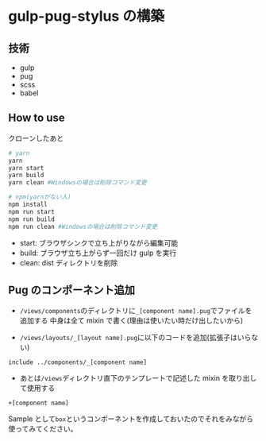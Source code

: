# gulp-pug-stylus の構築

## 技術

- gulp
- pug
- scss
- babel

## How to use

クローンしたあと

```bash
# yarn
yarn
yarn start
yarn build
yarn clean #Windowsの場合は削除コマンド変更

# npm(yarnがない人)
npm install
npm run start
npm run build
npm run clean #Windowsの場合は削除コマンド変更
```

- start: ブラウザシンクで立ち上がりながら編集可能
- build: ブラウザ立ち上がらず一回だけ gulp を実行
- clean: dist ディレクトリを削除

## Pug のコンポーネント追加

- `/views/components`のディレクトリに`_[component name].pug`でファイルを追加する
  中身は全て mixin で書く(理由は使いたい時だけ出したいから)

- `/views/layouts/_[layout name].pug`に以下のコードを追加(拡張子はいらない)

```pug
include ../components/_[component name]
```

- あとは`/views`ディレクトリ直下のテンプレートで記述した mixin を取り出して使用する

```pug
+[component name]
```

Sample として`box`というコンポーネントを作成しておいたのでそれをみながら使ってみてください。
